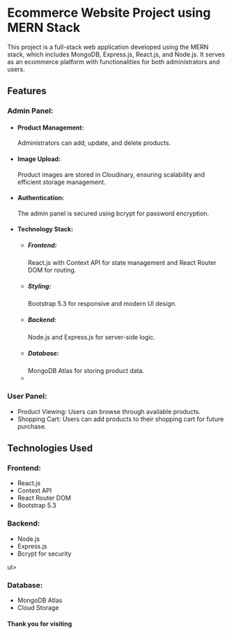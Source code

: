 <h1>Ecommerce Website Project using MERN Stack</h1>
<p>This project is a full-stack web application developed using the MERN stack, which includes MongoDB, Express.js, React.js, and Node.js. It serves as an ecommerce platform with functionalities for both administrators and users.</p>

<h2>Features </h2>
<h3>Admin Panel: </h3>
<ul>
  <li><h4>Product Management:</h4> Administrators can add, update, and delete products. </li>
  <li><h4>Image Upload:</h4> Product images are stored in Cloudinary, ensuring scalability and efficient storage management. </li>
  <li><h4>Authentication:</h4> The admin panel is secured using bcrypt for password encryption. </li>
  <li><h4>Technology Stack:</h4>
    <ul>
      <li><h5>Frontend:</h5>React.js with Context API for state management and React Router DOM for routing.</li>
      <li><h5>Styling:</h5>Bootstrap 5.3 for responsive and modern UI design.</li>
      <li><h5>Backend:</h5>Node.js and Express.js for server-side logic.</li>
      <li><h5>Database:</h5>MongoDB Atlas for storing product data.</li>
      <li></li>
    </ul>
  </li>
</ul>

<h3>User Panel:</h3>
<ul>
  
<li>Product Viewing: Users can browse through available products.</li>
<li>Shopping Cart: Users can add products to their shopping cart for future purchase.</li>
</ul>


<h2>Technologies Used</h2>
<h3>Frontend:</h3>
<ul>
<li>React.js</li>
<li>Context API</li>
<li>React Router DOM</li>
<li>Bootstrap 5.3</li>
  

</ul>
<h3>Backend:</h3>
<ul>
<li>Node.js</li>
<li>Express.js</li>
<li>Bcrypt for security</li>
</ul>ul>

<h3>Database:</h3>
<ul>
<li>MongoDB Atlas</li>
<li>Cloud Storage</li>
</ul>


<h4>Thank you for visiting</h4>













